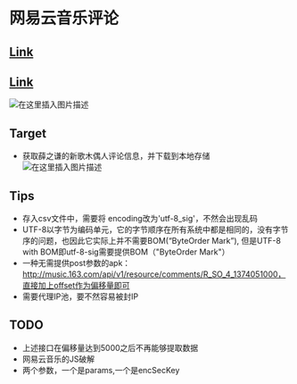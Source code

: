 ﻿# 网易云音乐评论
## [Link](https://music.163.com/#/song?id=1374051000)
## [Link](https://music.163.com/#/song?id=1392990601)
![在这里插入图片描述](https://github.com/librauee/Reptile/blob/master/网易云音乐/web.png)
## Target 
* 获取薛之谦的新歌木偶人评论信息，并下载到本地存储
![在这里插入图片描述](https://github.com/librauee/Reptile/blob/master/网易云音乐/download.png)
## Tips
*  存入csv文件中，需要将 encoding改为'utf-8_sig'，不然会出现乱码
*  UTF-8以字节为编码单元，它的字节顺序在所有系统中都是相同的，没有字节序的问题，也因此它实际上并不需要BOM(“ByteOrder Mark”), 但是UTF-8 with BOM即utf-8-sig需要提供BOM（"ByteOrder Mark"）
* 一种无需提供post参数的apk：http://music.163.com/api/v1/resource/comments/R_SO_4_1374051000，直接加上offset作为偏移量即可
* 需要代理IP池，要不然容易被封IP
## TODO
* 上述接口在偏移量达到5000之后不再能够提取数据
* 网易云音乐的JS破解
* 两个参数，一个是params,一个是encSecKey

